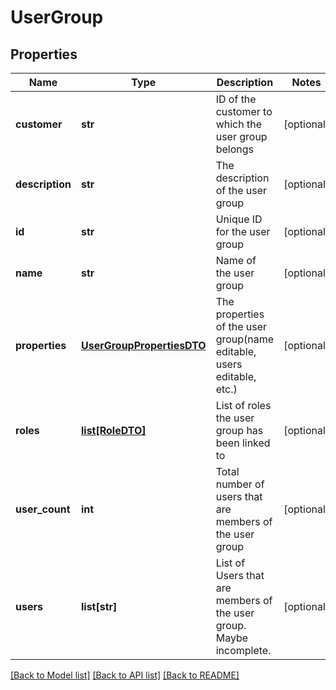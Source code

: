 # UserGroup

## Properties
Name | Type | Description | Notes
------------ | ------------- | ------------- | -------------
**customer** | **str** | ID of the customer to which the user group belongs | [optional] 
**description** | **str** | The description of the user group | [optional] 
**id** | **str** | Unique ID for the user group | [optional] 
**name** | **str** | Name of the user group | [optional] 
**properties** | [**UserGroupPropertiesDTO**](UserGroupPropertiesDTO.md) | The properties of the user group(name editable, users editable, etc.) | [optional] 
**roles** | [**list[RoleDTO]**](RoleDTO.md) | List of roles the user group has been linked to | [optional] 
**user_count** | **int** | Total number of users that are members of the user group | [optional] 
**users** | **list[str]** | List of Users that are members of the user group. Maybe incomplete. | [optional] 

[[Back to Model list]](../README.md#documentation-for-models) [[Back to API list]](../README.md#documentation-for-api-endpoints) [[Back to README]](../README.md)


